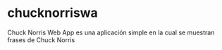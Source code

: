 # chucknorriswa
Chuck Norris Web App es una aplicación simple en la cual se muestran frases de Chuck Norris
